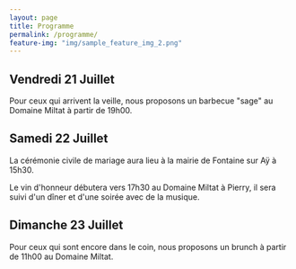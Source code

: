 ```yaml
---
layout: page
title: Programme
permalink: /programme/
feature-img: "img/sample_feature_img_2.png"
---
```


## Vendredi 21 Juillet

Pour ceux qui arrivent la veille, nous proposons un barbecue "sage" au Domaine Miltat à partir de 19h00.

## Samedi 22 Juillet

La cérémonie civile de mariage aura lieu à la mairie de Fontaine sur Aÿ à 15h30. 

Le vin d'honneur débutera vers 17h30 au Domaine Miltat à Pierry, il sera suivi d'un dîner et d'une soirée avec de la musique.

## Dimanche 23 Juillet

Pour ceux qui sont encore dans le coin, nous proposons un brunch à partir de 11h00 au Domaine Miltat.